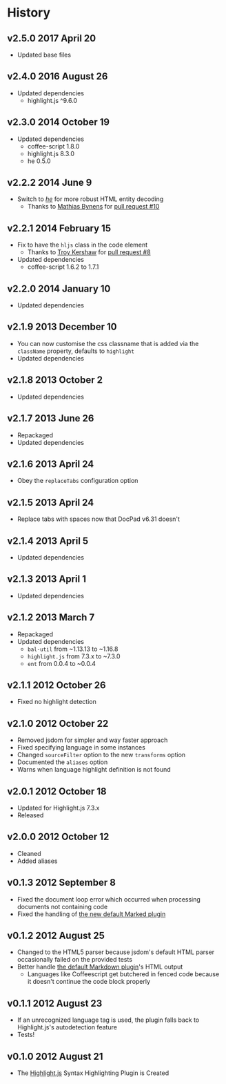 # History

## v2.5.0 2017 April 20
- Updated base files

## v2.4.0 2016 August 26
- Updated dependencies
	- highlight.js ^9.6.0

## v2.3.0 2014 October 19
- Updated dependencies
	- coffee-script 1.8.0
	- highlight.js 8.3.0
	- he 0.5.0

## v2.2.2 2014 June 9
- Switch to [_he_](https://github.com/mathiasbynens/he) for more robust HTML entity decoding
	- Thanks to [Mathias Bynens](http://mathiasbynens.be/) for [pull request #10](http://github.com/docpad/docpad-plugin-highlightjs/pull/10)

## v2.2.1 2014 February 15
- Fix to have the `hljs` class in the code element
	- Thanks to [Troy Kershaw](https://github.com/troykershaw) for [pull request #8](http://github.com/docpad/docpad-plugin-highlightjs/pull/8)
- Updated dependencies
	- coffee-script 1.6.2 to 1.7.1

## v2.2.0 2014 January 10
- Updated dependencies

## v2.1.9 2013 December 10
- You can now customise the css classname that is added via the `className` property, defaults to `highlight`
- Updated dependencies

## v2.1.8 2013 October 2
- Updated dependencies

## v2.1.7 2013 June 26
- Repackaged
- Updated dependencies

## v2.1.6 2013 April 24
- Obey the `replaceTabs` configuration option

## v2.1.5 2013 April 24
- Replace tabs with spaces now that DocPad v6.31 doesn't

## v2.1.4 2013 April 5
- Updated dependencies

## v2.1.3 2013 April 1
- Updated dependencies

## v2.1.2 2013 March 7
- Repackaged
- Updated dependencies
	-  `bal-util` from ~1.13.13 to ~1.16.8
	-  `highlight.js` from 7.3.x to ~7.3.0
	-  `ent` from 0.0.4 to ~0.0.4

## v2.1.1 2012 October 26
- Fixed no highlight detection

## v2.1.0 2012 October 22
- Removed jsdom for simpler and way faster approach
- Fixed specifying language in some instances
- Changed `sourceFilter` option to the new `transforms` option
- Documented the `aliases` option
- Warns when language highlight definition is not found

## v2.0.1 2012 October 18
- Updated for Highlight.js 7.3.x
- Released

## v2.0.0 2012 October 12
- Cleaned
- Added aliases

## v0.1.3 2012 September 8
- Fixed the document loop error which occurred when processing documents not
	containing code
- Fixed the handling of [the new default Marked plugin](https://github.com/bevry/docpad-extras/tree/master/plugins/markdown)

## v0.1.2 2012 August 25
- Changed to the HTML5 parser because jsdom's default HTML parser occasionally failed on the provided tests
- Better handle [the default Markdown plugin](https://github.com/bevry/docpad-extras/tree/master/plugins/markdown)'s HTML output
	- Languages like Coffeescript get butchered in fenced code because it doesn't continue the code block properly

## v0.1.1 2012 August 23
- If an unrecognized language tag is used, the plugin falls back to
	Highlight.js's autodetection feature
- Tests!

## v0.1.0 2012 August 21
- The [Highlight.js](https://github.com/isagalaev/highlight.js) Syntax
	Highlighting Plugin is Created
